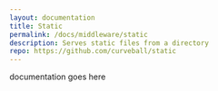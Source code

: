 ```yaml
---
layout: documentation
title: Static
permalink: /docs/middleware/static
description: Serves static files from a directory
repo: https://github.com/curveball/static
---
```


documentation goes here